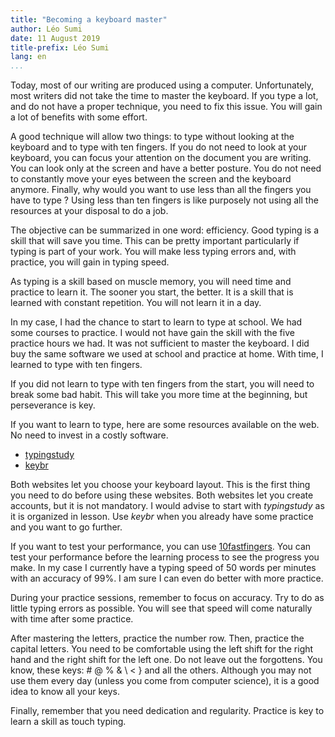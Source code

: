 ```yaml
---
title: "Becoming a keyboard master"
author: Léo Sumi
date: 11 August 2019
title-prefix: Léo Sumi
lang: en
...
```


Today, most of our writing are produced using a computer. Unfortunately, most writers did not take the time to master the keyboard. If you type a lot, and do not have a proper technique, you need to fix this issue. You will gain a lot of benefits with some effort.

A good technique will allow two things: to type without looking at the keyboard and to type with ten fingers. If you do not need to look at your keyboard, you can focus your attention on the document you are writing. You can look only at the screen and have a better posture. You do not need to constantly move your eyes between the screen and the keyboard anymore. Finally, why would you want to use less than all the fingers you have to type ? Using less than ten fingers is like purposely not using all the resources at your disposal to do a job.

The objective can be summarized in one word: efficiency. Good typing is a skill that will save you time. This can be pretty important particularly if typing is part of your work. You will make less typing errors and, with practice, you will gain in typing speed.

As typing is a skill based on muscle memory, you will need time and practice to learn it. The sooner you start, the better. It is a skill that is learned with constant repetition. You will not learn it in a day.

In my case, I had the chance to start to learn to type at school. We had some courses to practice. I would not have gain the skill with the five practice hours we had. It was not sufficient to master the keyboard. I did buy the same software we used at school and practice at home. With time, I learned to type with ten fingers.

If you did not learn to type with ten fingers from the start, you will need to break some bad habit. This will take you more time at the beginning, but perseverance is key.

If you want to learn to type, here are some resources available on the web. No need to invest in a costly software.

* [typingstudy](https://www.typingstudy.com/)
* [keybr](https://www.keybr.com/)

Both websites let you choose your keyboard layout. This is the first thing you need to do before using these websites. Both websites let you create accounts, but it is not mandatory. I would advise to start with *typingstudy* as it is organized in lesson. Use *keybr* when you already have some practice and you want to go further.

If you want to test your performance, you can use [10fastfingers](https://10fastfingers.com/). You can test your performance before the learning process to see the progress you make. In my case I currently have a typing speed of 50 words per minutes with an accuracy of 99%. I am sure I can even do better with more practice.

During your practice sessions, remember to focus on accuracy. Try to do as little typing errors as possible. You will see that speed will come naturally with time after some practice.

After mastering the letters, practice the number row. Then, practice the capital letters. You need to be comfortable using the left shift for the right hand and the right shift for the left one. Do not leave out the forgottens. You know, these keys: # @ % & \ < } and all the others. Although you may not use them every day (unless you come from computer science), it is a good idea to know all your keys.

Finally, remember that you need dedication and regularity. Practice is key to learn a skill as touch typing.
